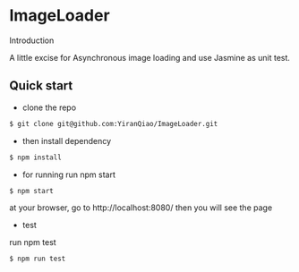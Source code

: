# ImageLoader

Introduction

A little excise for Asynchronous image loading and use Jasmine as unit test.

##  Quick start
* clone the repo
```bash
$ git clone git@github.com:YiranQiao/ImageLoader.git
```
* then install dependency

```bash
$ npm install
```
* for running run npm start
```bash
$ npm start
```

at your browser, go to http://localhost:8080/ then you will see the page

* test

run npm test
```bash
$ npm run test
```
